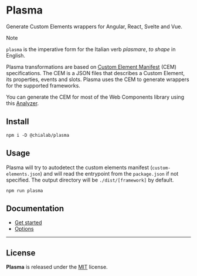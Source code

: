 # Plasma

Generate Custom Elements wrappers for Angular, React, Svelte and Vue.

> [!NOTE]  
> `plasma` is the imperative form for the Italian verb _plasmare_, _to shape_ in English.

Plasma transformations are based on [Custom Element Manifest](https://github.com/webcomponents/custom-elements-manifest) (CEM) specifications. The CEM is a JSON files that describes a Custom Element, its properties, events and slots. Plasma uses the CEM to generate wrappers for the supported frameworks.

You can generate the CEM for most of the Web Components library using this [Analyzer](https://github.com/open-wc/custom-elements-manifest/tree/master/packages/analyzer).

## Install

```
npm i -D @chialab/plasma
```

## Usage

Plasma will try to autodetect the custom elements manifest (`custom-elements.json`) and will read the entrypoint from the `package.json` if not specified. The output directory will be `./dist/[framework]` by default.

```
npm run plasma
```

## Documentation

-   [Get started](https://chialab.github.io/plasma/guide)
-   [Options](https://chialab.github.io/plasma/guide/options)

---

## License

**Plasma** is released under the [MIT](https://github.com/chialab/plasma/blob/main/LICENSE) license.
